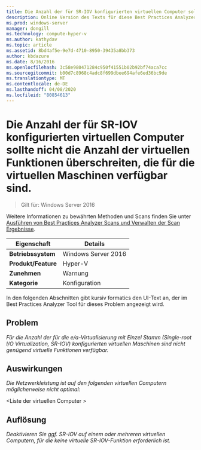 ```yaml
---
title: Die Anzahl der für SR-IOV konfigurierten virtuellen Computer sollte nicht die Anzahl der virtuellen Funktionen überschreiten, die für die virtuellen Maschinen verfügbar sind.
description: Online Version des Texts für diese Best Practices Analyzer Regel.
ms.prod: windows-server
manager: dongill
ms.technology: compute-hyper-v
ms.author: kathydav
ms.topic: article
ms.assetid: 8bd4af5e-9e7d-4710-8950-39435a8bb373
author: kbdazure
ms.date: 8/16/2016
ms.openlocfilehash: 3c58e980471284c950f41551b02b92bf74aca7cc
ms.sourcegitcommit: b00d7c8968c4adc8f699dbee694afe6ed36bc9de
ms.translationtype: MT
ms.contentlocale: de-DE
ms.lasthandoff: 04/08/2020
ms.locfileid: "80854613"
---
```

# <a name="the-number-of-running-virtual-machines-configured-for-sr-iov-should-not-exceed-the-number-of-virtual-functions-available-to-the-virtual-machines"></a>Die Anzahl der für SR-IOV konfigurierten virtuellen Computer sollte nicht die Anzahl der virtuellen Funktionen überschreiten, die für die virtuellen Maschinen verfügbar sind.

>Gilt für: Windows Server 2016

Weitere Informationen zu bewährten Methoden und Scans finden Sie unter [Ausführen von Best Practices Analyzer Scans und Verwalten der Scan Ergebnisse](https://go.microsoft.com/fwlink/p/?LinkID=223177).  
  
|Eigenschaft|Details|  
|-|-|  
|**Betriebssystem**|Windows Server 2016|  
|**Produkt/Feature**|Hyper-V|  
|**Zunehmen**|Warnung|  
|**Kategorie**|Konfiguration|  
  
In den folgenden Abschnitten gibt kursiv formatics den UI-Text an, der im Best Practices Analyzer Tool für dieses Problem angezeigt wird.  
  
## <a name="issue"></a>Problem  
*Für die Anzahl der für die e/a-Virtualisierung mit Einzel Stamm (Single-root I/O Virtualization, SR-IOV) konfigurierten virtuellen Maschinen sind nicht genügend virtuelle Funktionen verfügbar.*  
  
## <a name="impact"></a>Auswirkungen  
*Die Netzwerkleistung ist auf den folgenden virtuellen Computern möglicherweise nicht optimal:*  
   
\<Liste der virtuellen Computer >  
  
## <a name="resolution"></a>Auflösung  
*Deaktivieren Sie ggf. SR-IOV auf einem oder mehreren virtuellen Computern, für die keine virtuelle SR-IOV-Funktion erforderlich ist.*  
  


